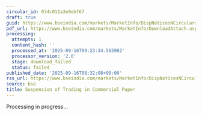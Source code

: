 ```yaml
---
circular_id: 034c011a3e0ebf67
draft: true
guid: https://www.bseindia.com/markets/MarketInfo/DispNoticesNCirculars.aspx?Noticeid={A6F284E4-B5F3-416C-8B86-63869DDC39A6}&noticeno=20250916-15&dt=09/16/2025&icount=15&totcount=16&flag=0
pdf_url: https://www.bseindia.com/markets/MarketInfo/DownloadAttach.aspx?id=20250916-15&attachedId=
processing:
  attempts: 1
  content_hash: ''
  processed_at: '2025-09-16T09:23:34.565982'
  processor_version: '2.0'
  stage: download_failed
  status: failed
published_date: '2025-09-16T08:32:08+00:00'
rss_url: https://www.bseindia.com/markets/MarketInfo/DispNoticesNCirculars.aspx?Noticeid={A6F284E4-B5F3-416C-8B86-63869DDC39A6}&noticeno=20250916-15&dt=09/16/2025&icount=15&totcount=16&flag=0
source: bse
title: Suspension of Trading in Commercial Paper
---
```


Processing in progress...